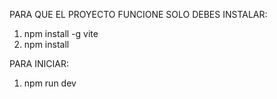 PARA QUE EL PROYECTO FUNCIONE SOLO DEBES INSTALAR:

1. npm install -g vite 
2. npm install

PARA INICIAR:

1. npm run dev